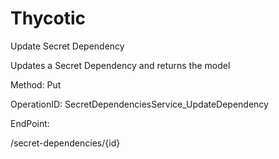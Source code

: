 #     Thycotic


Update Secret Dependency

Updates a Secret Dependency and returns the model

Method: Put

OperationID: SecretDependenciesService_UpdateDependency

EndPoint:

/secret-dependencies/{id}
